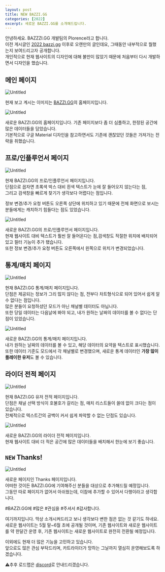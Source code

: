 ```yaml
---
layout: post
title: NEW BAZZI.GG
categories: [2022]
excerpt: 새로운 BAZZI.GG를 소개해드립니다.
---
```


안녕하세요. BAZZZI.GG 개발팀의 Plorence라고 합니다.  
이전 게시글인 [2022 bazzi.gg](https://tech.bazzi.gg/2022-bazzi-gg/) 이후로 오랜만의 글인데요, 그때동안 내부적으로 뭘했는지 보여드리고자 공개합니다.  
개인적으로 현재 웹사이트의 디자인에 대해 불만이 많았기 때문에 처음부터 다시 개발하면서 디자인을 했습니다.

## 메인 페이지

![Untitled](2022-05-12-new-bazzi-gg/Untitled.png)

현재 보고 계시는 이미지는 [BAZZI.GG](http://BAZZI.GG)의 홈페이지입니다.

![Untitled](2022-05-12-new-bazzi-gg/Untitled%201.png)

새로운 BAZZI.GG의 홈페이지입니다. 기존 페이지보다 좀 더 심플하고, 한정된 공간에 많은 데이터들을 담았습니다.  
기본적으로 구글 Material 디자인을 참고하면서도 기존에 괜찮았던 것들은 가져가는 전략을 취했습니다.

## 프로/인플루언서 페이지

![Untitled](2022-05-12-new-bazzi-gg/Untitled%202.png)

현재 BAZZI.GG의 프로/인플루언서 페이지입니다.  
단점으로 꼽자면 초록색 박스 대비 흰색 텍스트가 눈에 잘 들어오지 않는다는 점,  
그리고 검색창을 빠르게 찾기가 생각보다 어렵다는 점입니다.

정보 변경/추가 요청 버튼도 오른쪽 상단에 위치하고 있기 때문에 전체 화면으로 보시는 분들에게는 캐치하기 힘들다는 점도 있었습니다.

![Untitled](2022-05-12-new-bazzi-gg/Untitled%203.png)

새로운 BAZZI.GG의 프로/인플루언서 페이지입니다.  
현재 웹사이트 대비 텍스트가 훨씬 잘 들어온다는 점,검색창도 적절한 위치에 배치되어 있고 필터 기능이 추가 됐습니다.  
또한 정보 변경/추가 요청 버튼도 오른쪽에서 왼쪽으로 위치가 변경되었습니다.

## 통계/매치 페이지

![Untitled](2022-05-12-new-bazzi-gg/Untitled%204.png)

현재 BAZZI.GG 통계/매치 페이지입니다.  
단점은 제공되는 정보가 그리 많지 않다는 점, 전부다 차트형식으로 되어 있어서 쉽게 알 수 없다는 점입니다.  
많은 분들이 요청하셨던 모드가 아닌 채널별 데이터도 아닙니다.  
또한 당일 데이터는 다음날에 봐야 되고, 내가 원하는 날짜의 데이터를 볼 수 없다는 단점이 있었습니다.

![Untitled](2022-05-12-new-bazzi-gg/Untitled%205.png)

새로운 BAZZI.GG의 통계/매치 페이지입니다.  
내가 원하는 날짜의 데이터를 볼 수 있고, 해당 데이터의 요약을 텍스트로 표시했습니다.  
또한 데이터 기준도 모드에서 각 채널별로 변경했으며, 새로운 통계 데이터인 **가장 많이 플레이한 유저**도 볼 수 있습니다.

## 라이더 전적 페이지

![Untitled](2022-05-12-new-bazzi-gg/Untitled%206.png)

현재 BAZZI.GG 유저 전적 페이지입니다.  
단점은 채널 선택 방식이 호불호가 갈리는 점, 매치 리스트들이 쓸데 없이 크다는 점이 있습니다.  
전체적으로 텍스트간의 공백이 커서 쉽게 파악할 수 없는 단점도 있습니다.

![Untitled](2022-05-12-new-bazzi-gg/Untitled%207.png)

새로운 BAZZI.GG의 라이더 전적 페이지입니다.  
현재 웹사이트 대비 더 적은 공간에 많은 데이터들을 배치해서 한눈에 보기 좋습니다.

## `NEW` Thanks!

![Untitled](2022-05-12-new-bazzi-gg/Untitled%208.png)

새로운 페이지인 Thanks 페이지입니다.  
어떠한 것이든 BAZZI.GG에 기여해주신 분들을 대상으로 추가해드릴 예정입니다.  
그동안 따로 페이지가 없어서 아쉬웠는데, 이참에 추가할 수 있어서 다행이라고 생각합니다.

#BAZZI.GG에 #많은 #관심을 #주셔서 #감사합니다.

여기까지입니다. 막상 소개시켜드리고 보니 생각보다 변한 점은 없는 것 같기도 하네요.  
새로운 웹사이트는 5월 말~6월 초에 공개될 것이며, 기존 웹사이트와 새로운 웹사이트를 약 한달간 운영 후, 기존 웹사이트는 새로운 웹사이트로 완전히 전환될 예정입니다.

이외에도 현재 더 많은 기능을 고민하고 있습니다.  
앞으로도 많은 관심 부탁드리며, 카트라이더가 망하는 그날까지 열심히 운영해보도록 하겠습니다.

⚠️추후 로드맵은 [discord](https://discord.gg/BXcwFpFSc7)로 안내드리겠습니다.

